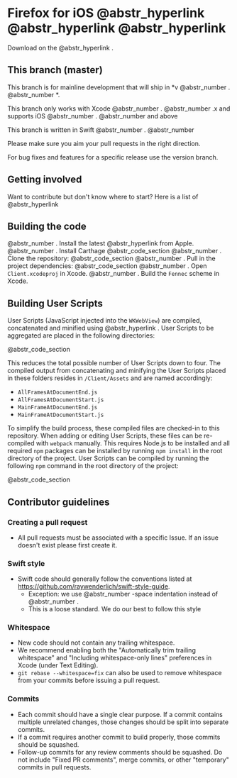 # Firefox for iOS @abstr_hyperlink @abstr_hyperlink @abstr_hyperlink 

Download on the @abstr_hyperlink .

## This branch (master)

This branch is for mainline development that will ship in *v @abstr_number . @abstr_number *.

This branch only works with Xcode @abstr_number . @abstr_number .x and supports iOS @abstr_number . @abstr_number and above

This branch is written in Swift @abstr_number . @abstr_number 

Please make sure you aim your pull requests in the right direction.

For bug fixes and features for a specific release use the version branch.

## Getting involved

Want to contribute but don't know where to start? Here is a list of @abstr_hyperlink 

## Building the code

@abstr_number . Install the latest @abstr_hyperlink from Apple. @abstr_number . Install Carthage @abstr_code_section @abstr_number . Clone the repository: @abstr_code_section @abstr_number . Pull in the project dependencies: @abstr_code_section @abstr_number . Open `Client.xcodeproj` in Xcode. @abstr_number . Build the `Fennec` scheme in Xcode.

## Building User Scripts

User Scripts (JavaScript injected into the `WKWebView`) are compiled, concatenated and minified using @abstr_hyperlink . User Scripts to be aggregated are placed in the following directories:

@abstr_code_section 

This reduces the total possible number of User Scripts down to four. The compiled output from concatenating and minifying the User Scripts placed in these folders resides in `/Client/Assets` and are named accordingly:

  * `AllFramesAtDocumentEnd.js`
  * `AllFramesAtDocumentStart.js`
  * `MainFrameAtDocumentEnd.js`
  * `MainFrameAtDocumentStart.js`



To simplify the build process, these compiled files are checked-in to this repository. When adding or editing User Scripts, these files can be re-compiled with `webpack` manually. This requires Node.js to be installed and all required `npm` packages can be installed by running `npm install` in the root directory of the project. User Scripts can be compiled by running the following `npm` command in the root directory of the project:

@abstr_code_section 

## Contributor guidelines

### Creating a pull request

  * All pull requests must be associated with a specific Issue. If an issue doesn't exist please first create it.



### Swift style

  * Swift code should generally follow the conventions listed at https://github.com/raywenderlich/swift-style-guide. 
    * Exception: we use @abstr_number -space indentation instead of @abstr_number .
    * This is a loose standard. We do our best to follow this style



### Whitespace

  * New code should not contain any trailing whitespace.
  * We recommend enabling both the "Automatically trim trailing whitespace" and "Including whitespace-only lines" preferences in Xcode (under Text Editing).
  * `git rebase --whitespace=fix` can also be used to remove whitespace from your commits before issuing a pull request.



### Commits

  * Each commit should have a single clear purpose. If a commit contains multiple unrelated changes, those changes should be split into separate commits.
  * If a commit requires another commit to build properly, those commits should be squashed.
  * Follow-up commits for any review comments should be squashed. Do not include "Fixed PR comments", merge commits, or other "temporary" commits in pull requests.



